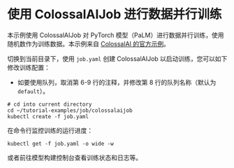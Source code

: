 # 使用 ColossalAIJob 进行数据并行训练

本示例使用 ColossalAIJob 对 PyTorch 模型（PaLM）进行数据并行训练，使用随机数作为训练数据。本示例来自 [ColossalAI 的官方示例](https://github.com/hpcaitech/ColossalAI/tree/main/examples/language/palm)。

切换到当前目录下，使用 `job.yaml` 创建 ColossalAIJob 以启动训练，您可以如下修改训练配置：

* 如要使用队列，取消第 6-9 行的注释，并修改第 8 行的队列名称（默认为 `default`）。

```shell
# cd into current directory
cd ~/tutorial-examples/job/colossalaijob
kubectl create -f job.yaml
```

在命令行监控训练的运行进度：

```shell
kubectl get -f job.yaml -o wide -w
```

或者前往模型构建控制台查看训练状态和日志等。
